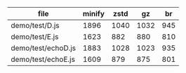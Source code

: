 | file               | minify | zstd | gz   | br  |
|--------------------|--------|------|------|-----|
| demo/test/D.js     | 1896   | 1040 | 1032 | 945 |
| demo/test/E.js     | 1623   | 882  | 880  | 810 |
| demo/test/echoD.js | 1883   | 1028 | 1023 | 935 |
| demo/test/echoE.js | 1609   | 879  | 875  | 801 |
